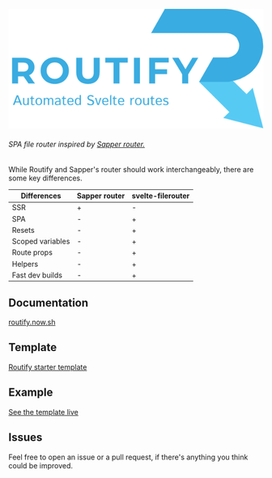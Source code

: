 ![](./routify.png)

###### SPA file router inspired by [Sapper router.](https://sapper.svelte.dev/docs#File_naming_rules)

While Routify and Sapper's router should work interchangeably, there are some key differences.

|Differences|Sapper router|svelte-filerouter|
| - | -------------- | ------------- |
|SSR   | +           | -             |
|SPA   | -           | +             |
|Resets| -           | +             |
|Scoped variables| - | +             |
|Route props | - | + |
|Helpers | - | + |
|Fast dev builds| - | + |

## Documentation
[routify.now.sh](https://routify.now.sh)

## Template
[Routify starter template](https://github.com/sveltech/routify-starter)

## Example
[See the template live](https://routify-starter.now.sh/)

## Issues
Feel free to open an issue or a pull request, if there's anything you think could be improved.
